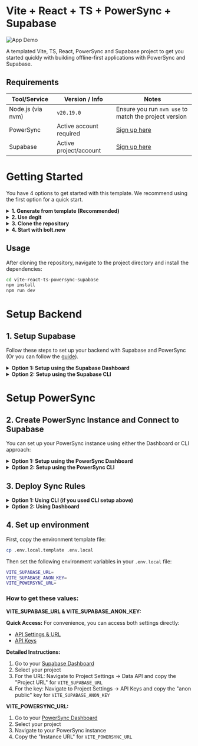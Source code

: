 # Vite + React + TS + PowerSync + Supabase

![App Demo](https://github.com/powersync-community/vite-react-ts-powersync-supabase/releases/download/v1.0.0/demo.gif)

A templated Vite, TS, React, PowerSync and Supabase project to get you started quickly with building offline-first applications with PowerSync and Supabase.

## Requirements

| Tool/Service     | Version / Info             | Notes                                                  |
|------------------|----------------------------|--------------------------------------------------------|
| Node.js (via nvm)| `v20.19.0`                 | Ensure you run `nvm use` to match the project version |
| PowerSync        | Active account required    | <a href="https://accounts.journeyapps.com/portal/powersync-signup" target="_blank" rel="noopener noreferrer">Sign up here</a>             |
| Supabase         | Active project/account     | <a href="https://supabase.com/dashboard/sign-up" target="_blank" rel="noopener noreferrer">Sign up here</a>                   |


# Getting Started

You have 4 options to get started with this template. We recommend using the first option for a quick start.

<details>
<summary><strong>1. Generate from template (Recommended)</strong></summary>

Generate a repository from this <a href="https://github.com/powersync-community/vite-react-ts-powersync-supabase/generate" target="_blank" rel="noopener noreferrer">template</a>.

</details>

<details>
<summary><strong>2. Use degit</strong></summary>

Use <a href="https://github.com/Rich-Harris/degit" target="_blank" rel="noopener noreferrer">degit</a> to scaffold the project:

```bash
npx degit powersync-community/vite-react-ts-powersync-supabase
```

> **Note**: `degit` is a tool that downloads the latest version of a repository without the git history, giving you a clean starting point. Add a second argument to specify your project name (e.g., my-app).

</details>

<details>
<summary><strong>3. Clone the repository</strong></summary>

Clone the repository directly and install dependencies:

```bash
git clone https://github.com/powersync-community/vite-react-ts-powersync-supabase.git
```

</details>

<details>
<summary><strong>4. Start with bolt.new</strong></summary>

Start the project using <a href="https://bolt.new" target="_blank" rel="noopener noreferrer">bolt.new</a>:

- Open this <a href="https://bolt.new/github.com/powersync-community/vite-react-ts-powersync-supabase/tree/main" target="_blank" rel="noopener noreferrer">link</a> to load the project.
  - You will see a configuration error in the preview window because the `.env.local` file has not yet been defined.
- Create a new `.env.local` file and populate it with the appropriate Supabase and PowerSync credentials, as specified in the `.env.local.template` file included in this repository (refer to step 4 "Set up environment").
- Save the file — the app should launch automatically.

</details>

## Usage

After cloning the repository, navigate to the project directory and install the dependencies:

```bash
cd vite-react-ts-powersync-supabase
npm install
npm run dev
```

# Setup Backend

## 1. Setup Supabase
Follow these steps to set up your backend with Supabase and PowerSync (Or you can follow the <a href="https://docs.powersync.com/integration-guides/supabase-+-powersync" target="_blank" rel="noopener noreferrer">guide</a>).

<details>
<summary><strong>Option 1: Setup using the Supabase Dashboard</strong></summary>

1. <a href="https://supabase.com/dashboard/projects" target="_blank" rel="noopener noreferrer">Create a new project on the Supabase dashboard</a>.
2. Go to the Supabase SQL Editor for your new project and execute the SQL statements in <a href="database.pgsql" target="_blank" rel="noopener noreferrer">database.pgsql</a> to create the database schema, database functions, and publication needed for PowerSync.
3. Enable "anonymous sign-ins" for the project <a href="https://supabase.com/dashboard/project/_/auth/providers" target="_blank" rel="noopener noreferrer">here</a> (demo specific)

</details>

<details>
<summary><strong>Option 2: Setup using the Supabase CLI</strong></summary>

If you prefer using the Supabase CLI, you can set up your project as follows:
1. Login to your Supabase Account `npx supabase login`
2. Initialize your project `npx supabase init`
3. Enable "anonymous sign-ins" for the project <a href="https://supabase.com/dashboard/project/_/auth/providers" target="_blank" rel="noopener noreferrer">here</a>
4. Copy your project ID from the Supabase dashboard <a href="https://supabase.com/dashboard/project/_/settings/general" target="_blank" rel="noopener noreferrer">here</a>
5. Link your local project `npx supabase link --project-ref <project-id>`
6. Create your first migration with `npx supabase migration new create_powersync_tables` and then copy the contents of <a href="database.pgsql" target="_blank" rel="noopener noreferrer">database.pgsql</a> into the newly created migration file in the `supabase/migrations` directory.
7. Push your tables to the cloud db
   ```shell
   npx supabase db push
   ```

</details>

# Setup PowerSync

## 2. Create PowerSync Instance and Connect to Supabase

You can set up your PowerSync instance using either the Dashboard or CLI approach:

<details>
<summary><strong>Option 1: Setup using the PowerSync Dashboard</strong></summary>

If you prefer using the web interface:

1. In the <a href="https://powersync.journeyapps.com/" target="_blank" rel="noopener noreferrer">PowerSync dashboard</a>, create a new PowerSync instance:
   - Right-click on 'PowerSync Project' in the project tree on the left and click "Create new instance"
   - Pick a name for the instance e.g. "PowerSyncDemoInstance" and proceed.

2. In the "Edit Instance" dialog that follows, click on the "Connections" tab:
   - Click on the "+" button to create a new database connection.
   - Input the credentials from the project you created in Supabase. In the Supabase dashboard, under your project you can go to "Project Settings" and then "Database" and choose "URI" under "Connection string", **untick the "Use connection pooling" option** to use the direct connection, and then copy & paste the connection string into the PowerSync dashboard "URI" field, and then enter your database password at the "Password" field.
   - Click the "Test connection" button and you should see "Connection success!"

3. Click on the "Credentials" tab of the "Edit Instance" dialog:
   - Tick the "Use Supabase Auth" checkbox and configure the JWT secret.
   - Click "Save" to save all the changes to your PowerSync instance. The instance will now be deployed — this may take a minute or two.

</details>

<details>
<summary><strong>Option 2: Setup using the PowerSync CLI</strong></summary>

See <a href="https://docs.powersync.com/usage/tools/cli" target="_blank" rel="noopener noreferrer">PowerSync CLI docs</a>.

> This PowerSync CLI only works with **PowerSync Cloud instances.**
> The CLI currently does not support **self-hosted PowerSync instances.**

If you don't have a PowerSync account yet, <a href="https://accounts.journeyapps.com/portal/powersync-signup" target="_blank" rel="noopener noreferrer">sign up here</a>.

1. **Get your Personal Access Token:**
   - Go to the <a href="https://powersync.journeyapps.com/" target="_blank" rel="noopener noreferrer">PowerSync dashboard</a>
   - Press `Ctrl + Shift + P` (or `Cmd + Shift + P` on Mac)
   - Search for "Create Personal Access Token"
   - Give it "owner" policy and a descriptive label
   - Copy the generated token

2. **Initialize the CLI and authenticate:**
   ```bash
   npx powersync init
   ```
Paste your Personal Access Token when prompted.

3. **Create a new PowerSync instance:**
   ```bash
   npx powersync instance create
   ```
Follow the prompts to configure:
- Instance name (e.g., "supabase-staging")
- Region (e.g., "EU")
- Database connection details from your Supabase project (use the **direct connection**, not pooling)
- When asked about Supabase auth, answer:
   - `? Are you using Supabase auth? Yes`
   - `? Do you want to add audiences? No`

4. **Deploy sync rules:**
   ```bash
   npx powersync instance sync-rules deploy -f sync-rules.yaml
   ```

> After deploying sync rules via CLI, the changes might not be reflected in the dashboard. If you want to see them in the dashboard, simply copy the contents of your `sync-rules.yaml` file and paste them into the dashboard's sync-rules editor, then redeploy.

</details>

## 3. Deploy Sync Rules

<details>
<summary><strong>Option 1: Using CLI (if you used CLI setup above)</strong></summary>

The sync rules are already deployed if you followed the CLI setup steps above.

</details>

<details>
<summary><strong>Option 2: Using Dashboard</strong></summary>

1. Open the <a href="sync-rules.yaml" target="_blank" rel="noopener noreferrer">sync-rules.yaml</a> in this repo and copy the contents.
2. In the <a href="https://powersync.journeyapps.com/" target="_blank" rel="noopener noreferrer">PowerSync dashboard</a>, paste that into the 'sync-rules.yaml' editor panel.
3. Click the "Deploy sync rules" button and select your PowerSync instance from the drop-down list.

</details>

## 4. Set up environment

First, copy the environment template file:
```bash
cp .env.local.template .env.local
```

Then set the following environment variables in your `.env.local` file:

```bash
VITE_SUPABASE_URL=
VITE_SUPABASE_ANON_KEY=
VITE_POWERSYNC_URL=
```

### How to get these values:

**VITE_SUPABASE_URL & VITE_SUPABASE_ANON_KEY:**

**Quick Access:** For convenience, you can access both settings directly:
- [API Settings & URL](https://supabase.com/dashboard/project/_/settings/api)
- [API Keys](https://supabase.com/dashboard/project/_/settings/api-keys)

**Detailed Instructions:**
1. Go to your <a href="https://app.supabase.com" target="_blank" rel="noopener noreferrer">Supabase Dashboard</a>
2. Select your project
3. For the URL: Navigate to Project Settings → Data API and copy the "Project URL" for `VITE_SUPABASE_URL`
4. For the key: Navigate to Project Settings → API Keys and copy the "anon public" key for `VITE_SUPABASE_ANON_KEY`

**VITE_POWERSYNC_URL:**
1. Go to your <a href="https://powersync.journeyapps.com/" target="_blank" rel="noopener noreferrer">PowerSync Dashboard</a>
2. Select your project
3. Navigate to your PowerSync instance
4. Copy the "Instance URL" for `VITE_POWERSYNC_URL`